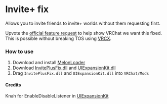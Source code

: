 # Invite+ fix
Allows you to invite friends to invite+ worlds without them requesting first.<br>

Upvote the [official feature request](https://feedback.vrchat.com/feature-requests/p/allow-everyone-in-invite-to-send-invites) to help show VRChat we want this fixed.<br>
This is possible without breaking TOS using [VRCX](https://github.com/pypy-vrc/VRCX/releases/latest).

### How to use
1. Download and install [MelonLoader](https://melonwiki.xyz/#/README)
2. Download [InvitePlusFix.dll](https://github.com/markviews/Invite-fix/releases) and [UIExpansionKit.dll](https://github.com/knah/VRCMods/releases)
3. Drag `InvitePlusFix.dll` and `UIExpansionKit.dll` into `VRChat/Mods`

#### Credits
Knah for EnableDisableListener in [UIExpansionKit](https://github.com/knah/VRCMods)
